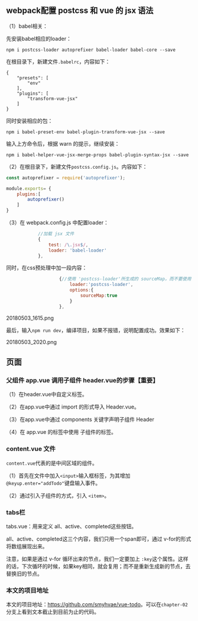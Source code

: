 

## webpack配置 postcss 和 vue 的 jsx 语法


（1）babel相关：

先安装babel相应的loader：

```
npm i postcss-loader autoprefixer babel-loader babel-core --save
```

在根目录下，新建文件`.babelrc`，内容如下：

```
{
    "presets": [
        "env"
    ],
    "plugins": [
        "transform-vue-jsx"
    ]
}
```


同时安装相应的包：

```
npm i babel-preset-env babel-plugin-transform-vue-jsx --save
```

输入上方命令后，根据 warn 的提示，继续安装：

```
npm i babel-helper-vue-jsx-merge-props babel-plugin-syntax-jsx --save
```

（2）在根目录下，新建文件`postcss.config.js`。内容如下：

```javascript
const autoprefixer = require('autoprefixer');

module.exports= {
    plugins:[
        autoprefixer()
    ]
}
```


（3）在 webpack.config.js 中配置loader：


```javascript
            //加载 jsx 文件
            {
                test: /\.jsx$/,
                loader: 'babel-loader'
            },
```


同时，在css预处理中加一段内容：

```javascript
                    {//使用 'postcss-loader'所生成的 sourceMap，而不要使用 'stylus-loader' 所生成的 sourceMap
                        loader:'postcss-loader',
                        options:{
                            sourceMap:true  
                        }
                    },
```


20180503_1615.png

最后，输入`npm run dev`，编译项目，如果不报错，说明配置成功。效果如下：

20180503_2020.png




## 页面




### 父组件 app.vue 调用子组件 header.vue的步骤【重要】

（1）在header.vue中自定义标签。

（2）在app.vue中通过 import 的形式导入 Header.vue。

（3）在app.vue中通过 components 关键字声明子组件 Header

（4）在 app.vue 的标签中使用 子组件的标签。


### content.vue 文件

`content.vue`代表的是中间区域的组件。



（1）首先在文件中加入`<input>`输入框标签，为其增加`@keyup.enter="addTodo"`键盘输入事件。

（2）通过引入子组件的方式，引入 `<item>`。




### tabs栏

tabs.vue：用来定义 all、active、completed这些按钮。


all、active、completed这三个内容，我们只用一个span即可，通过 v-for的形式将数组展现出来。

注意，如果是通过 v-for 循环出来的节点，我们一定要加上 `:key`这个属性。这样的话，下次循环的时候，如果key相同，就会复用；而不是重新生成新的节点，去替换旧的节点。





### 本文的项目地址

本文的项目地址：<https://github.com/smyhvae/vue-todo>。可以在`chapter-02`分支上看到文本截止到目前为止的代码。





















